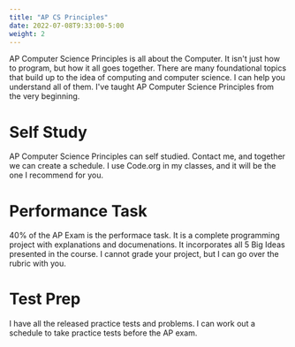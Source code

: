 ```yaml
---
title: "AP CS Principles"
date: 2022-07-08T9:33:00-5:00
weight: 2
---
```


AP Computer Science Principles is all about the Computer. It isn't just how to program, but how it all goes together. There are many foundational topics that build up to the idea of computing and computer science. I can help you understand all of them. I've taught AP Computer Science Principles from the very beginning.

# Self Study
AP Computer Science Principles can self studied. Contact me, and together we can create a schedule. I use Code.org in my classes, and it will be the one I recommend for you.

# Performance Task
40% of the AP Exam is the performace task. It is a complete programming project with explanations and documenations. It incorporates all 5 Big Ideas presented in the course. I cannot grade your project, but I can go over the rubric with you. 

# Test Prep
I have all the released practice tests and problems. I can work out a schedule to take practice tests before the AP exam. 

